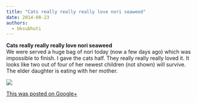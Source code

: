 ```yaml
---
title: "Cats really really really love nori seaweed"
date: 2014-08-23
authors: 
  - bksubhuti
---
```


**Cats really really really love nori seaweed**  
We were served a huge bag of nori today (now a few days ago) which was impossible to finish. I gave the cats half. They really really really loved it. It looks like two out of four of her newest children (not shown) will survive. The elder daughter is eating with her mother.﻿

![](https://lh3.googleusercontent.com/-Hw0XdfOP2UY/U_iaUvPgHNI/AAAAAAAAKJk/hfgdpuxJiBA/w506-h750/14%2B-%2B1)

[This was posted on Google+](https://plus.google.com/+BhikkhuSubhuti/posts/iooW4AAU9dJ)